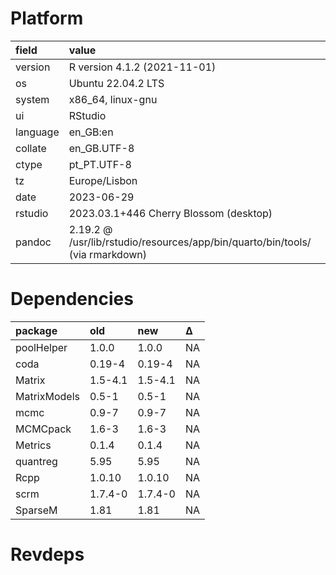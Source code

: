 # Platform

|field    |value                                                                         |
|:--------|:-----------------------------------------------------------------------------|
|version  |R version 4.1.2 (2021-11-01)                                                  |
|os       |Ubuntu 22.04.2 LTS                                                            |
|system   |x86_64, linux-gnu                                                             |
|ui       |RStudio                                                                       |
|language |en_GB:en                                                                      |
|collate  |en_GB.UTF-8                                                                   |
|ctype    |pt_PT.UTF-8                                                                   |
|tz       |Europe/Lisbon                                                                 |
|date     |2023-06-29                                                                    |
|rstudio  |2023.03.1+446 Cherry Blossom (desktop)                                        |
|pandoc   |2.19.2 @ /usr/lib/rstudio/resources/app/bin/quarto/bin/tools/ (via rmarkdown) |

# Dependencies

|package      |old     |new     |Δ  |
|:------------|:-------|:-------|:--|
|poolHelper   |1.0.0   |1.0.0   |NA |
|coda         |0.19-4  |0.19-4  |NA |
|Matrix       |1.5-4.1 |1.5-4.1 |NA |
|MatrixModels |0.5-1   |0.5-1   |NA |
|mcmc         |0.9-7   |0.9-7   |NA |
|MCMCpack     |1.6-3   |1.6-3   |NA |
|Metrics      |0.1.4   |0.1.4   |NA |
|quantreg     |5.95    |5.95    |NA |
|Rcpp         |1.0.10  |1.0.10  |NA |
|scrm         |1.7.4-0 |1.7.4-0 |NA |
|SparseM      |1.81    |1.81    |NA |

# Revdeps


